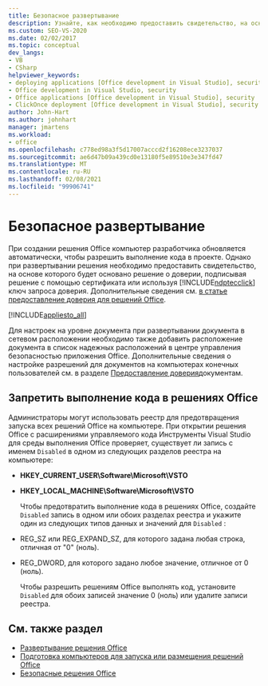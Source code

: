 ```yaml
---
title: Безопасное развертывание
description: Узнайте, как необходимо предоставить свидетельство, на основе которого должно быть основано решение о доверии, подписывая решение с помощью сертификата или используя ключ запроса доверия ClickOnce.
ms.custom: SEO-VS-2020
ms.date: 02/02/2017
ms.topic: conceptual
dev_langs:
- VB
- CSharp
helpviewer_keywords:
- deploying applications [Office development in Visual Studio], security
- Office development in Visual Studio, security
- Office applications [Office development in Visual Studio], security
- ClickOnce deployment [Office development in Visual Studio], security
author: John-Hart
ms.author: johnhart
manager: jmartens
ms.workload:
- office
ms.openlocfilehash: c778ed98a3f5d17007acccd2f16208ece3237037
ms.sourcegitcommit: ae6d47b09a439cd0e13180f5e89510e3e347fd47
ms.translationtype: MT
ms.contentlocale: ru-RU
ms.lasthandoff: 02/08/2021
ms.locfileid: "99906741"
---
```

# <a name="secure-deployment"></a>Безопасное развертывание
  При создании решения Office компьютер разработчика обновляется автоматически, чтобы разрешить выполнение кода в проекте. Однако при развертывании решения необходимо предоставить свидетельство, на основе которого будет основано решение о доверии, подписывая решение с помощью сертификата или используя [!INCLUDE[ndptecclick](../vsto/includes/ndptecclick-md.md)] ключ запроса доверия. Дополнительные сведения см. [в статье предоставление доверия для решений Office](../vsto/granting-trust-to-office-solutions.md).

 [!INCLUDE[appliesto_all](../vsto/includes/appliesto-all-md.md)]

 Для настроек на уровне документа при развертывании документа в сетевом расположении необходимо также добавить расположение документа в список надежных расположений в центре управления безопасностью приложения Office. Дополнительные сведения о настройке разрешений для документов на компьютерах конечных пользователей см. в разделе [Предоставление доверия](../vsto/granting-trust-to-documents.md)документам.

## <a name="prevent-office-solutions-from-running-code"></a>Запретить выполнение кода в решениях Office
 Администраторы могут использовать реестр для предотвращения запуска всех решений Office на компьютере. При открытии решения Office с расширениями управляемого кода Инструменты Visual Studio для среды выполнения Office проверяет, существует ли запись с именем `Disabled` в одном из следующих разделов реестра на компьютере:

- **HKEY_CURRENT_USER\Software\Microsoft\VSTO**

- **HKEY_LOCAL_MACHINE\Software\Microsoft\VSTO**

  Чтобы предотвратить выполнение кода в решениях Office, создайте `Disabled` запись в одном или обоих разделах реестра и укажите один из следующих типов данных и значений для `Disabled` :

- REG_SZ или REG_EXPAND_SZ, для которого задана любая строка, отличная от "0" (ноль).

- REG_DWORD, для которого задано любое значение, отличное от 0 (ноль).

  Чтобы разрешить решениям Office выполнять код, установите `Disabled` для обоих записей значение 0 (ноль) или удалите записи реестра.

## <a name="see-also"></a>См. также раздел
- [Развертывание решения Office](../vsto/deploying-an-office-solution.md)
- [Подготовка компьютеров для запуска или размещения решений Office](/previous-versions/bb772092(v=vs.110))
- [Безопасные решения Office](../vsto/securing-office-solutions.md)